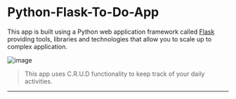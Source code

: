 # Python-Flask-To-Do-App

This app is built using a Python web application framework called 
[Flask](https://flask.palletsprojects.com/en/1.1.x/) providing tools, libraries and technologies that allow you to scale up to complex application.

![image](https://raw.githubusercontent.com/rubin-r12/ToDo-app-/master/images/todo.png)

>This app uses C.R.U.D functionality to keep track of your daily activities.
 ---
